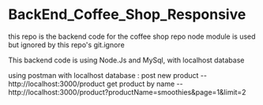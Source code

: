 # BackEnd_Coffee_Shop_Responsive

this repo is the backend code for the coffee shop repo
node module is used but ignored by this repo's git.ignore 

This backend code is using Node.Js and MySql, with localhost database

using postman with localhost database :
post new product -- http://localhost:3000/product
get product by name -- http://localhost:3000/product?productName=smoothies&page=1&limit=2
